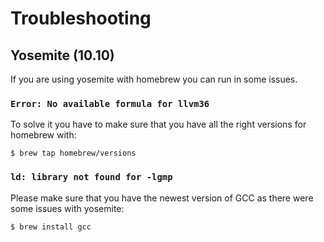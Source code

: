 # Troubleshooting

## Yosemite (10.10)

If you are using yosemite with homebrew you can run in some issues.

### `Error: No available formula for llvm36`

To solve it you have to make sure that you have all the right versions for homebrew with:
```
$ brew tap homebrew/versions
```

### `ld: library not found for -lgmp`

Please make sure that you have the newest version of GCC as there were some issues with yosemite:

```
$ brew install gcc
```